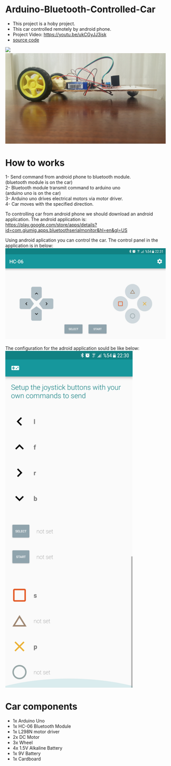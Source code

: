 # Arduino-Bluetooth-Controlled-Car

* This project is a hoby project.
* This car controlled remotely by android phone.
* Project Video: https://youtu.be/ukCGyJJ3isk
* [source code](bluetooth_car.ino)

<img src="Images/Car1.jpg" width="800">
<img src="Images/Car2.jpg" width="800">

# How to works
1- Send command from android phone to bluetooth module. <br /> 
   (bluetooth module is on the car) <br /> 
2- Bluetooth module transmit command to arduino uno <br /> 
   (arduino uno is on the car) <br /> 
3- Arduino uno drives electrical motors via motor driver. <br /> 
4- Car moves with the specified direction. <br /> 

To controlling car from android phone we should download an android application.
The android application is: https://play.google.com/store/apps/details?id=com.giumig.apps.bluetoothserialmonitor&hl=en&gl=US<br /> 

Using android aplication you can control the car. The control panel in the application is in below: <br /> 
<img src="Images/control_panel2.jpeg" width="800"> <br /> <br /> 
The configuration for the adroid application sould be like below:<br /> 
<img src="Images/control_panel.jpeg" width="400">

# Car components
* 1x Arduino Uno
* 1x HC-06 Bluetooth Module
* 1x L298N motor driver
* 2x DC Motor
* 3x Wheel
* 4x 1.5V Alkaline Battery
* 1x 9V Battery
* 1x Cardboard

